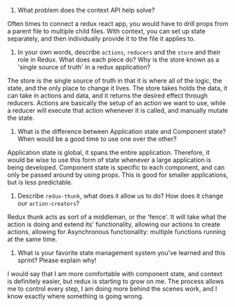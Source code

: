 1. What problem does the context API help solve?

Often times to connect a redux react app, you would have to drill props from a parent file to multiple child files. With context, you can set up state separately, and then individually provide it to the file it applies to.

1. In your own words, describe `actions`, `reducers` and the `store` and their role in Redux. What does each piece do? Why is the store known as a 'single source of truth' in a redux application?

The store is the single source of truth in that it is where all of the logic, the state, and the only place to change it lives. The store takes holds the data, it can take in actions and data, and it returns the desired effect through reducers. Actions are basically the setup of an action we want to use, while a reducer will execute that action whenever it is called, and manually mutate the state.

1. What is the difference between Application state and Component state? When would be a good time to use one over the other?

Application state is global, it spans the entire application. Therefore, it would be wise to use this form of state whenever a large application is being developed. Component state is specific to each component, and can only be passed around by using props. This is good for smaller applications, but is less predictable.

1. Describe `redux-thunk`, what does it allow us to do? How does it change our `action-creators`?

Redux thunk acts as sort of a middleman, or the 'fence'. It will take what the action is doing and extend its' functionality, allowing our actions to create actions, allowing for Asynchronous functionality: multiple functions running at the same time.

1. What is your favorite state management system you've learned and this sprint? Please explain why!

I would say that I am more comfortable with component state, and context is definitely easier, but redux is starting to grow on me. The process allows me to control every step, I am doing more behind the scenes work, and I know exactly where something is going wrong. 
